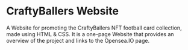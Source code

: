 # CraftyBallers Website
A Website for promoting the CraftyBallers NFT football card collection, made using HTML & CSS. It is a one-page Website that provides an overview of the project and links to the Opensea.IO page.
